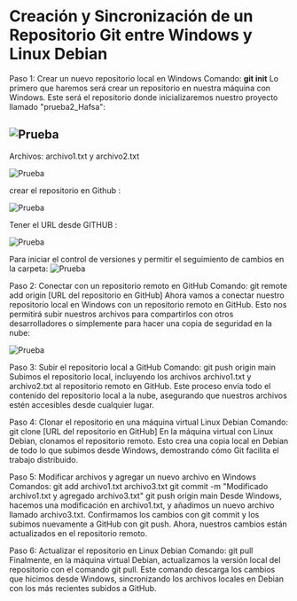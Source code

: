 # Creación y Sincronización de un Repositorio Git entre Windows y Linux Debian

Paso 1: Crear un nuevo repositorio local en Windows
Comando: **git init**
Lo primero que haremos será crear un repositorio en nuestra máquina con Windows. Este será el repositorio donde inicializaremos nuestro proyecto llamado "prueba2_Hafsa":

![Prueba](./img/2.jpg)
--- 
Archivos: archivo1.txt y archivo2.txt

![Prueba](./img/6.jpg)

crear el repositorio en Github :

![Prueba](./img/3.jpg)

Tener el URL desde GITHUB :

![Prueba](./img/4.jpg)

Para iniciar el control de versiones y permitir el seguimiento de cambios en la carpeta:
![Prueba](./img/5.jpg)

Paso 2: Conectar con un repositorio remoto en GitHub
Comando: git remote add origin [URL del repositorio en GitHub]
Ahora vamos a conectar nuestro repositorio local en Windows con un repositorio remoto en GitHub. Esto nos permitirá subir nuestros archivos para compartirlos con otros desarrolladores o simplemente para hacer una copia de seguridad en la nube:

![Prueba](./img/7.jpg)


Paso 3: Subir el repositorio local a GitHub
Comando: git push origin main
Subimos el repositorio local, incluyendo los archivos archivo1.txt y archivo2.txt al repositorio remoto en GitHub. Este proceso envía todo el contenido del repositorio local a la nube, asegurando que nuestros archivos estén accesibles desde cualquier lugar.




Paso 4: Clonar el repositorio en una máquina virtual Linux Debian
Comando: git clone [URL del repositorio en GitHub]
En la máquina virtual con Linux Debian, clonamos el repositorio remoto. Esto crea una copia local en Debian de todo lo que subimos desde Windows, demostrando cómo Git facilita el trabajo distribuido.



Paso 5: Modificar archivos y agregar un nuevo archivo en Windows
Comandos:
git add archivo1.txt archivo3.txt
git commit -m "Modificado archivo1.txt y agregado archivo3.txt"
git push origin main
Desde Windows, hacemos una modificación en archivo1.txt, y añadimos un nuevo archivo llamado archivo3.txt. Confirmamos los cambios con git commit y los subimos nuevamente a GitHub con git push. Ahora, nuestros cambios están actualizados en el repositorio remoto.





Paso 6: Actualizar el repositorio en Linux Debian
Comando: git pull
Finalmente, en la máquina virtual Debian, actualizamos la versión local del repositorio con el comando git pull. Este comando descarga los cambios que hicimos desde Windows, sincronizando los archivos locales en Debian con los más recientes subidos a GitHub.





